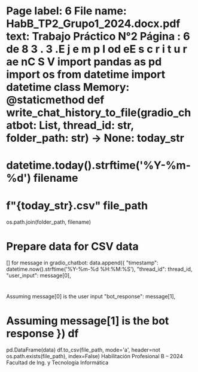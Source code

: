 Page label: 6
File name: HabB_TP2_Grupo1_2024.docx.pdf
text:
Trabajo
Práctico
N°2
Página
:
6
de
8
3 . 3 .E j e m p l od eE s c r i t u r ae nC S V
import
pandas
as
pd
import
os
from
datetime
import
datetime
class
Memory:
@staticmethod
def
write_chat_history_to_file(gradio_chatbot:
List,
thread_id:
str,
folder_path:
str)
->
None:
today_str
=
datetime.today().strftime('%Y-%m-%d')
filename
=
f"{today_str}.csv"
file_path
=
os.path.join(folder_path,
filename)
#
Prepare
data
for
CSV
data
=
[]
for
message
in
gradio_chatbot:
data.append({
"timestamp":
datetime.now().strftime('%Y-%m-%d
%H:%M:%S'),
"thread_id":
thread_id,
"user_input":
message[0],
#
Assuming
message[0]
is
the
user
input
"bot_response":
message[1],
#
Assuming
message[1]
is
the
bot
response
})
df
=
pd.DataFrame(data)
df.to_csv(file_path,
mode='a',
header=not
os.path.exists(file_path),
index=False)
Habilitación
Profesional
B
–
2024
Facultad
de
Ing.
y
Tecnología
Informática